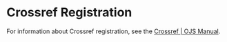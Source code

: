 # Crossref Registration

For information about Crossref registration, see the [Crossref \| OJS Manual](https://docs.pkp.sfu.ca/crossref-ojs-manual).

